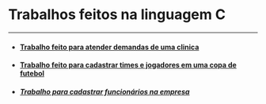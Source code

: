 # Trabalhos feitos na linguagem C
---
+ #### [Trabalho feito para atender demandas de uma clinica](https://github.com/LeonardoReisAmorim/Programming-C/blob/master/trabalhos%20em%20c/TRABALHO%20CLINICA.c)

+ #### [Trabalho feito para cadastrar times e jogadores em uma copa de futebol](https://github.com/LeonardoReisAmorim/Programming-C/blob/master/trabalhos%20em%20c/TRABALHO%20COPA.c)

+ ##### [Trabalho para cadastrar funcionários na empresa](https://github.com/LeonardoReisAmorim/Programming-C/blob/master/trabalhos%20em%20c/TRABALHO%20EMPRESA.c)
